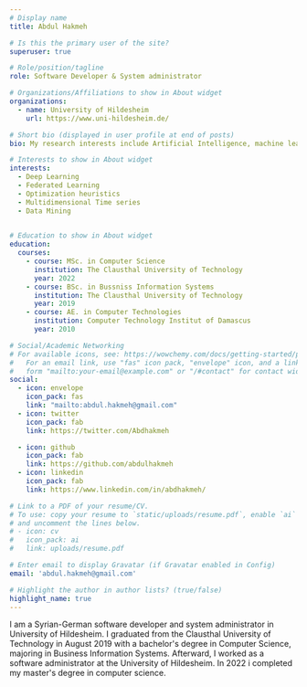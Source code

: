 ```yaml
---
# Display name
title: Abdul Hakmeh

# Is this the primary user of the site?
superuser: true

# Role/position/tagline
role: Software Developer & System administrator

# Organizations/Affiliations to show in About widget
organizations:
  - name: University of Hildesheim
    url: https://www.uni-hildesheim.de/

# Short bio (displayed in user profile at end of posts)
bio: My research interests include Artificial Intelligence, machine learning, deep learning, federated learning, Multidimensional Time series, optimization heuristics, Discrete Optimization.

# Interests to show in About widget
interests:
  - Deep Learning
  - Federated Learning
  - Optimization heuristics
  - Multidimensional Time series
  - Data Mining
  

# Education to show in About widget
education:
  courses:
    - course: MSc. in Computer Science
      institution: The Clausthal University of Technology 
      year: 2022
    - course: BSc. in Bussniss Information Systems
      institution: The Clausthal University of Technology
      year: 2019
    - course: AE. in Computer Technologies
      institution: Computer Technology Institut of Damascus
      year: 2010

# Social/Academic Networking
# For available icons, see: https://wowchemy.com/docs/getting-started/page-builder/#icons
#   For an email link, use "fas" icon pack, "envelope" icon, and a link in the
#   form "mailto:your-email@example.com" or "/#contact" for contact widget.
social:
  - icon: envelope
    icon_pack: fas
    link: "mailto:abdul.hakmeh@gmail.com"
  - icon: twitter
    icon_pack: fab
    link: https://twitter.com/Abdhakmeh

  - icon: github
    icon_pack: fab
    link: https://github.com/abdulhakmeh
  - icon: linkedin
    icon_pack: fab
    link: https://www.linkedin.com/in/abdhakmeh/

# Link to a PDF of your resume/CV.
# To use: copy your resume to `static/uploads/resume.pdf`, enable `ai` icons in `params.toml`,
# and uncomment the lines below.
# - icon: cv
#   icon_pack: ai
#   link: uploads/resume.pdf

# Enter email to display Gravatar (if Gravatar enabled in Config)
email: 'abdul.hakmeh@gmail.com'

# Highlight the author in author lists? (true/false)
highlight_name: true
---
```


I am a Syrian-German software developer and system administrator in University of Hildesheim. I graduated from the Clausthal University of Technology in August 2019 with a bachelor's degree in Computer Science, majoring in Business Information Systems. Afterward, I worked as a software administrator at the University of Hildesheim. In 2022 i completed my master's degree in computer science.



